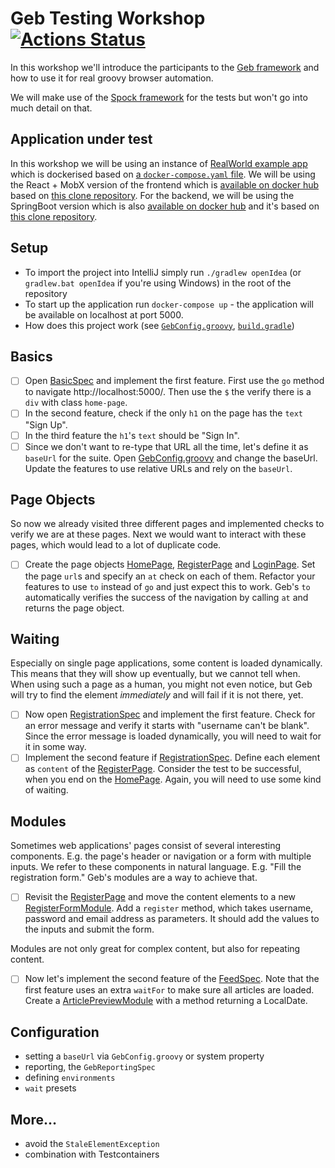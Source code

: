 # Geb Testing Workshop [![Actions Status](https://github.com/mkutz/geb-testing-workshop/workflows/CI/badge.svg)](https://github.com/mkutz/geb-testing-workshop/actions)

In this workshop we'll introduce the participants to the [Geb framework](https://gebish.org) and how to use it for real groovy browser automation.

We will make use of the [Spock framework](http://spockframework.org) for the tests but won't go into much detail on that.

## Application under test

In this workshop we will be using an instance of [RealWorld example app](https://github.com/gothinkster/realworld) which is dockerised based on [a `docker-compose.yaml` file](docker-compose.yml).
We will be using the React + MobX version of the frontend which is [available on docker hub](https://hub.docker.com/repository/docker/gebish/react-mobx-realworld-example-app) based on [this clone repository](https://github.com/erdi/react-mobx-realworld-example-app).
For the backend, we will be using the SpringBoot version which is also [available on docker hub](https://hub.docker.com/repository/docker/gebish/spring-boot-realworld-example-app) and it's based on [this clone repository](https://github.com/erdi/spring-boot-realworld-example-app).

## Setup

- To import the project into IntelliJ simply run `./gradlew openIdea` (or `gradlew.bat openIdea` if you're using Windows) in the root of the repository
- To start up the application run `docker-compose up` - the application will be available on localhost at port 5000.
- How does this project work (see [`GebConfig.groovy`](src/test/resources/GebConfig.groovy), [`build.gradle`](build.gradle))

## Basics

- [ ] Open [BasicSpec] and implement the first feature.
      First use the `go` method to navigate http://localhost:5000/.
      Then use the `$` the verify there is a `div` with class `home-page`.
- [ ] In the second feature, check if the only `h1` on the page has the `text` "Sign Up".
- [ ] In the third feature the `h1`'s `text` should be "Sign In".
- [ ] Since we don't want to re-type that URL all the time, let's define it as `baseUrl` for the suite.
      Open [GebConfig.groovy] and change the baseUrl.
      Update the features to use relative URLs and rely on the `baseUrl`.

## Page Objects

So now we already visited three different pages and implemented checks to verify we are at these pages.
Next we would want to interact with these pages, which would lead to a lot of duplicate code.

- [ ] Create the page objects [HomePage], [RegisterPage] and [LoginPage].
      Set the page `url`s and specify an `at` check on each of them.
      Refactor your features to use `to` instead of `go` and just expect this to work.
      Geb's `to` automatically verifies the success of the navigation by calling `at` and returns the page object.

## Waiting

Especially on single page applications, some content is loaded dynamically.
This means that they will show up eventually, but we cannot tell when.
When using such a page as a human, you might not even notice, but Geb will try to find the element _immediately_ and will fail if it is not there, yet.

- [ ] Now open [RegistrationSpec] and implement the first feature.
      Check for an error message and verify it starts with "username can't be blank".
      Since the error message is loaded dynamically, you will need to wait for it in some way.
- [ ] Implement the second feature if [RegistrationSpec].
      Define each element as `content` of the [RegisterPage].
      Consider the test to be successful, when you end on the [HomePage].
      Again, you will need to use some kind of waiting.

## Modules

Sometimes web applications' pages consist of several interesting components.
E.g. the page's header or navigation or a form with multiple inputs.
We refer to these components in natural language.
E.g. "Fill the registration form."
Geb's modules are a way to achieve that.

- [ ] Revisit the [RegisterPage] and move the content elements to a new [RegisterFormModule].
      Add a `register` method, which takes username, password and email address as parameters.
      It should add the values to the inputs and submit the form.

Modules are not only great for complex content, but also for repeating content.

- [ ] Now let's implement the second feature of the [FeedSpec].
      Note that the first feature uses an extra `waitFor` to make sure all articles are loaded.
      Create a [ArticlePreviewModule] with a method returning a LocalDate.

## Configuration

- setting a `baseUrl` via `GebConfig.groovy` or system property
- reporting, the `GebReportingSpec`
- defining `environments`
- `wait` presets

## More…

- avoid the `StaleElementException`
- combination with Testcontainers


[GebConfig.groovy]: <src/test/resources/GebConfig.groovy>
[BasicSpec]: <src/test/groovy/io/github/mkutz/gebtestingworkshop/BasicSpec.groovy>
[RegistrationSpec]: <src/test/groovy/io/github/mkutz/gebtestingworkshop/RegistrationSpec.groovy>
[HomePage]: <src/test/groovy/io/github/mkutz/gebtestingworkshop/HomePage.groovy>
[RegisterPage]: <src/test/groovy/io/github/mkutz/gebtestingworkshop/RegisterPage.groovy>
[LoginPage]: <src/test/groovy/io/github/mkutz/gebtestingworkshop/LoginPage.groovy>
[FeedSpec]: <src/test/groovy/io/github/mkutz/gebtestingworkshop/FeedSpec.groovy>
[RegisterFormModule]: <src/test/groovy/io/github/mkutz/gebtestingworkshop/RegisterFormModule.groovy>
[FeedSpec]: <src/test/groovy/io/github/mkutz/gebtestingworkshop/FeedSpec.groovy>
[ArticlePreviewModule]: <src/test/groovy/io/github/mkutz/gebtestingworkshop/ArticlePreviewModule.groovy>